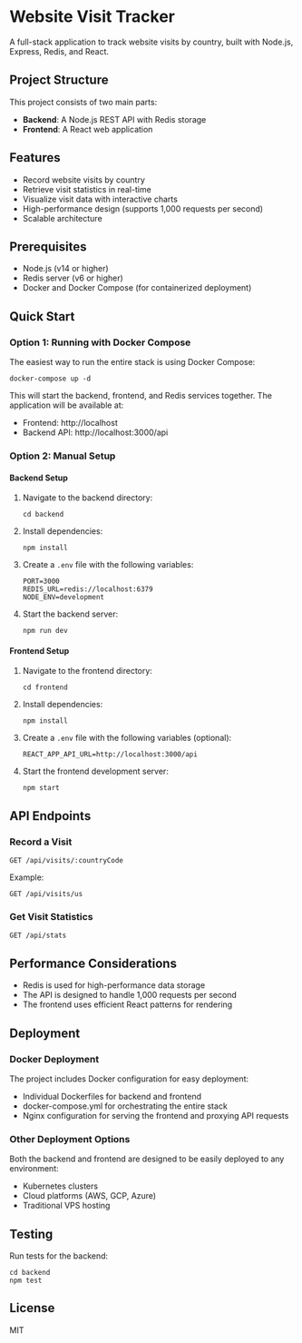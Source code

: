 # Website Visit Tracker

A full-stack application to track website visits by country, built with Node.js, Express, Redis, and React.

## Project Structure

This project consists of two main parts:

- **Backend**: A Node.js REST API with Redis storage
- **Frontend**: A React web application

## Features

- Record website visits by country
- Retrieve visit statistics in real-time
- Visualize visit data with interactive charts
- High-performance design (supports 1,000 requests per second)
- Scalable architecture

## Prerequisites

- Node.js (v14 or higher)
- Redis server (v6 or higher)
- Docker and Docker Compose (for containerized deployment)

## Quick Start

### Option 1: Running with Docker Compose

The easiest way to run the entire stack is using Docker Compose:

```
docker-compose up -d
```

This will start the backend, frontend, and Redis services together. The application will be available at:

- Frontend: http://localhost
- Backend API: http://localhost:3000/api

### Option 2: Manual Setup

#### Backend Setup

1. Navigate to the backend directory:

   ```
   cd backend
   ```

2. Install dependencies:

   ```
   npm install
   ```

3. Create a `.env` file with the following variables:

   ```
   PORT=3000
   REDIS_URL=redis://localhost:6379
   NODE_ENV=development
   ```

4. Start the backend server:
   ```
   npm run dev
   ```

#### Frontend Setup

1. Navigate to the frontend directory:

   ```
   cd frontend
   ```

2. Install dependencies:

   ```
   npm install
   ```

3. Create a `.env` file with the following variables (optional):

   ```
   REACT_APP_API_URL=http://localhost:3000/api
   ```

4. Start the frontend development server:
   ```
   npm start
   ```

## API Endpoints

### Record a Visit

```
GET /api/visits/:countryCode
```

Example:

```
GET /api/visits/us
```

### Get Visit Statistics

```
GET /api/stats
```

## Performance Considerations

- Redis is used for high-performance data storage
- The API is designed to handle 1,000 requests per second
- The frontend uses efficient React patterns for rendering

## Deployment

### Docker Deployment

The project includes Docker configuration for easy deployment:

- Individual Dockerfiles for backend and frontend
- docker-compose.yml for orchestrating the entire stack
- Nginx configuration for serving the frontend and proxying API requests

### Other Deployment Options

Both the backend and frontend are designed to be easily deployed to any environment:

- Kubernetes clusters
- Cloud platforms (AWS, GCP, Azure)
- Traditional VPS hosting

## Testing

Run tests for the backend:

```
cd backend
npm test
```

## License

MIT
